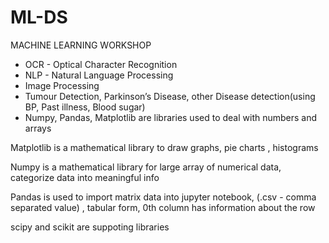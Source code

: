 # ML-DS
MACHINE LEARNING WORKSHOP
- OCR - Optical Character Recognition
- NLP - Natural Language Processing
- Image Processing 
- Tumour Detection, Parkinson’s Disease, other Disease detection(using BP, Past illness, Blood sugar)
- Numpy, Pandas, Matplotlib are libraries used to deal with numbers and arrays

Matplotlib is a mathematical library to draw graphs, pie charts , histograms

Numpy is a mathematical library for large array of numerical data, categorize data into meaningful info

Pandas is used to import matrix data into jupyter notebook, (.csv - comma separated value) , tabular form, 0th column has information about the row

scipy and scikit are suppoting libraries
